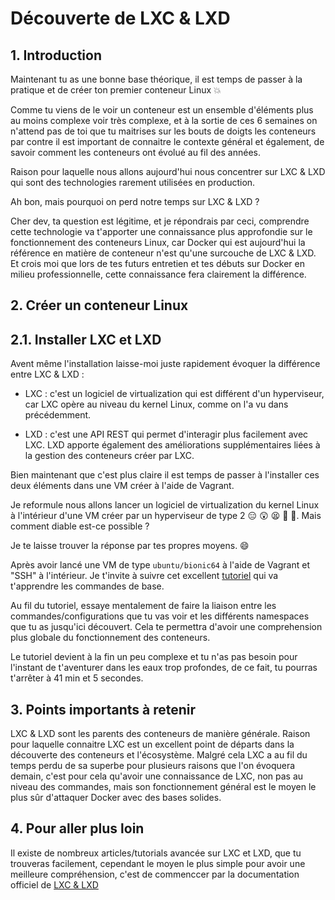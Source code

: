 # Découverte de LXC & LXD

## 1. Introduction
Maintenant tu as une bonne base théorique, il est temps de passer à la pratique et de créer ton premier conteneur Linux 💥

Comme tu viens de le voir un conteneur est un ensemble d'éléments plus au moins complexe voir très complexe, 
et à la sortie de ces 6 semaines on n'attend pas de toi que tu maitrises sur les bouts de doigts les conteneurs
par contre il est important de connaitre le contexte général et également, de savoir comment les conteneurs ont évolué au fil des années.

Raison pour laquelle nous allons aujourd'hui nous concentrer sur LXC & LXD qui sont des technologies rarement utilisées en production.

Ah bon, mais pourquoi on perd notre temps sur LXC & LXD ?

Cher dev, ta question est légitime, et je répondrais par ceci,
comprendre cette technologie va t'apporter une connaissance plus approfondie 
sur le fonctionnement des conteneurs Linux, car Docker qui est aujourd'hui la référence en matière de conteneur n'est qu'une surcouche de LXC & LXD.
Et crois moi que lors de tes futurs entretien et tes débuts sur Docker en milieu professionnelle, cette connaissance fera clairement la différence.


## 2. Créer un conteneur Linux 
## 2.1. Installer LXC et LXD

Avent même l'installation laisse-moi juste rapidement évoquer la différence entre LXC & LXD :

- LXC : c'est un logiciel de virtualization qui est différent d'un hyperviseur, car LXC opère au niveau du kernel Linux, comme on l'a vu dans précédemment.


- LXD : c'est une API REST qui permet d'interagir plus facilement avec LXC. LXD apporte également des améliorations supplémentaires liées à la gestion des conteneurs créer par LXC.


Bien maintenant que c'est plus claire il est temps de passer à l'installer ces deux éléments dans une VM créer à l'aide de Vagrant.

Je reformule nous allons lancer un logiciel de virtualization du kernel Linux à l'intérieur d'une VM créer par un hyperviseur de type 2 😑 😲 😫 😤 🤯. 
Mais comment diable est-ce possible ?

Je te laisse trouver la réponse par tes propres moyens. 😄

Après avoir lancé une VM de type `ubuntu/bionic64` à l'aide de Vagrant et "SSH" à l'intérieur.
Je t'invite à suivre cet excellent [tutoriel](https://www.youtube.com/watch?v=CWmkSj_B-wo) qui va t'apprendre les commandes de base.

Au fil du tutoriel, essaye mentalement de faire la liaison 
entre les commandes/configurations que tu vas voir et les différents 
namespaces que tu as jusqu'ici découvert. 
Cela te permettra d'avoir une comprehension plus globale du fonctionnement des conteneurs.

Le tutoriel devient à la fin un peu complexe et tu n'as pas besoin pour l'instant 
de t'aventurer dans les eaux trop profondes, de ce fait, tu pourras t'arrêter à 41 min et 5 secondes.


## 3. Points importants à retenir
LXC & LXD sont les parents des conteneurs de manière générale.
Raison pour laquelle connaitre LXC est un excellent point de départs dans la découverte des conteneurs et l'écosystème.
Malgré cela LXC a au fil du temps perdu de sa superbe pour plusieurs raisons que l'on évoquera demain, 
c'est pour cela qu'avoir une connaissance de LXC, non pas au niveau des commandes, 
mais son fonctionnement général est le moyen le plus sûr d'attaquer Docker avec des bases solides. 


## 4. Pour aller plus loin
Il existe de nombreux articles/tutorials avancée sur LXC et LXD, que tu trouveras facilement, 
cependant le moyen le plus simple pour avoir une meilleure compréhension, c'est de commenccer par la documentation officiel de [LXC & LXD](https://linuxcontainers.org/)
